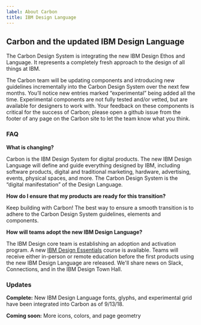 ```yaml
---
label: About Carbon
title: IBM Design Language
---
```


## Carbon and the updated IBM Design Language

The Carbon Design System is integrating the new IBM Design Ethos and Language. It represents a completely fresh approach to the design of all things at IBM.

The Carbon team will be updating components and introducing new guidelines incrementally into the Carbon Design System over the next few months. You’ll notice new entries marked “experimental” being added all the time. Experimental components are not fully tested and/or vetted, but are available for designers to work with. Your feedback on these components is critical for the success of Carbon; please open a github issue from the footer of any page on the Carbon site to let the team know what you think. 

### FAQ

**What is changing?**

Carbon is the IBM Design System for digital products. The new IBM Design Language will define and guide everything designed by IBM, including software products, digital and traditional marketing, hardware, advertising, events, physical spaces, and more. The Carbon Design System is the “digital manifestation” of the Design Language.    

**How do I ensure that my products are ready for this transition?**

Keep building with Carbon! The best way to ensure a smooth transition is to adhere to the Carbon Design System guidelines, elements and components. 

**How will teams adopt the new IBM Design Language?**
   
The IBM Design core team is establishing an adoption and activation program. A new <a href="https://w3.ibm.com/design/essentials">IBM Design Essentials</a> course is available. Teams will receive either in-person or remote education before the first products using the new IBM Design Language are released. We'll share news on Slack, Connections, and in the IBM Design Town Hall.

### Updates

**Complete:** New IBM Design Language fonts, glyphs, and experimental grid have been integrated into Carbon as of 9/13/18.

**Coming soon:** More icons, colors, and page geometry
